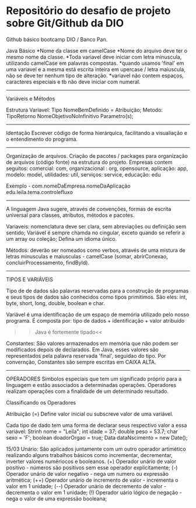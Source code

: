 # Repositório do desafio de projeto sobre Git/Github da DIO

Github básico bootcamp DIO / Banco Pan.
 
Java Básico
*Nome da classe em camelCase
*Nome do arquivo deve ter o mesmo nome da classe.
*Toda variavel deve iniciar com letra minuscula, utilizando camelCase em palavras compostas.
*quando usamos 'final' em uma variavel e a mesma está escrita inteira em upercase / letra maiuscula, não se deve ter nenhum tipo de alteração.
*variavel não contem espaços, caracteres especiais e tb não deve iniciar com numeral.

-----------------------------------------------------------------

Variáveis e Métodos

Estrutura
Variavel: Tipo NomeBemDefinido = Atribuição;
Metodo:  TipoRetorno NomeObjetivoNoInfinitivo Parametro(s);

------------------------------------------------------------------

Identação
Escrever código de forma hierárquica, facilitando a visualiação e o entendimento do programa.

--------------------------------------------------------

Organização de arquivos.
Criação de pacotes / packages para organização de arquivos (código fonte) na estrutura do projeto.
Empresas contem seguitos: comercial: com, organizacional : org, opensource, aplicação: app, modelo: model, utilidades: util, serviços: service, educação: edu

Exemplo - com.nomeDaEmpresa.nomeDaAplicação 
          edu.leila.tema.controlefluxo

--------------------------------------------------------

A linguagem Java sugere, através de convenções, formas de escrita universal para classes, atributos, métodos e pacotes.

Variaveis: nomenclatura deve ser clara, sem abreviações ou definição sem sentido;
Variável é sempre chamda no cingular, exceto quando se referir a um array ou coleção;
Defina um idioma único.

Métodos: deverão ser nomeados como verbos, através de uma mistura de letras minusculas e maiusculas - camelCase (somar, abrirConexao, concluirProcessamento, findById).

---------------------------------------------------------------

TIPOS E VARIÁVEIS

Tipo de de dados são palavras reservadas para a construção de programas e seus tipos de dados são conhecidos como tipos primitimos. São eles: int, byte, short, long, double, boolean e char.

Variável é uma identificação de um espaço de memória utilizado pelo nosso programa. É composta por:
tipo de dados + identificação + valor atribuído
>>Java é fortemente tipado<<

Constantes: 
São valores armazenados em memória que não podem ser modificados depois de declarados. Em Java, esses valores são representados pela palavra reservada 'final', seguidao do tipo.
Por convernção, Constantes são sempre escritas em CAIXA ALTA. 

---------------------------------------

OPERADORES
Símbolos especiais que tem um significado próprio para a linguagem e estão associados a determinadas operações.
Operadores realizam operações com a finalidade de um determinado resultado.

Classificando os Operadores

Atribuição (=) Define valor inicial ou subscreve valor de uma variável.

Cada tipo de dado tem uma forma de declarar seus respectivo valor a essa variável:
Strinh nome = "Leila";
int idade = 37;
double peso = 53.7;
char sexo = 'F';
boolean doadorOrgao = true;
Data dataNscimento = new Date();

15/03
Unário: São aplicados juntamente com um outro operador artimético realizando alguns trabalhos básicos como incrementar, decrementar, inverter valores numériocos e booleanos.
(+) Operador unário de valor positivo - números são positivos sem esse operador explicitamente;
(-) Operador unário de valor negativo - nega um numero ou expressão aritmética;
(++) Operador unário de incremento de valor - incrementa o valor em 1 unidade;
(--) Operador unário de decremento de valor - decrementa o valor em 1 unidade;
(!) Operador uário lógico de negação - nega o valor de uma expressão booleana;

